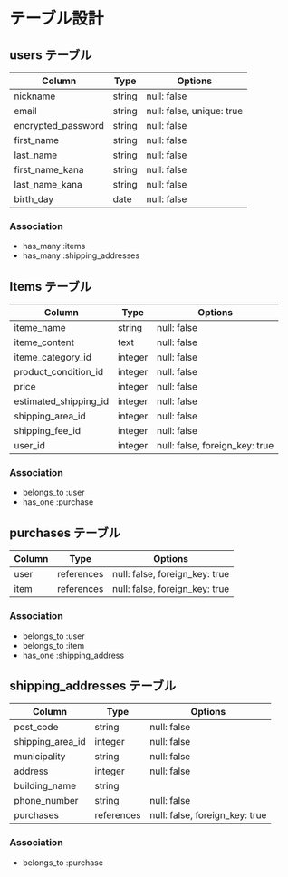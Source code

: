 # テーブル設計

## users テーブル

| Column             | Type   | Options                   |
| ------------------ | ------ | ------------------------- |
| nickname           | string | null: false               |
| email              | string | null: false, unique: true |
| encrypted_password | string | null: false               |
| first_name         | string | null: false               |
| last_name          | string | null: false               |
| first_name_kana    | string | null: false               |
| last_name_kana     | string | null: false               |
| birth_day          | date   | null: false               |

### Association

- has_many :items
- has_many :shipping_addresses

## Items テーブル

| Column                | Type    | Options                        |
| --------------------- | ------- | ------------------------------ |
| iteme_name            | string  | null: false                    |
| iteme_content         | text    | null: false                    |
| iteme_category_id     | integer | null: false                    |
| product_condition_id  | integer | null: false                    |
| price                 | integer | null: false                    |
| estimated_shipping_id | integer | null: false                    |
| shipping_area_id      | integer | null: false                    |
| shipping_fee_id       | integer | null: false                    |
| user_id               | integer  | null: false, foreign_key: true |

### Association

- belongs_to :user
- has_one :purchase

## purchases テーブル

| Column | Type       | Options                        |
| ------ | ---------- | ------------------------------ |
| user   | references | null: false, foreign_key: true |
| item   | references | null: false, foreign_key: true |

### Association
- belongs_to :user
- belongs_to :item
- has_one :shipping_address

## shipping_addresses テーブル

| Column           | Type       | Options                         |
| ---------------- | ---------- | ------------------------------- |
| post_code        | string     | null: false                     |
| shipping_area_id | integer    | null: false                     |
| municipality     | string     | null: false                     |
| address          | integer    | null: false                     |
| building_name    | string     |                                 |
| phone_number     | string     | null: false                     |
| purchases        | references | null: false, foreign_key: true  |

### Association

- belongs_to :purchase